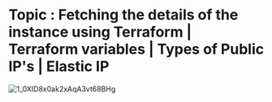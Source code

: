 # Topic : Fetching the details of the instance using Terraform | Terraform variables | Types of Public IP's | Elastic IP
![1_0XID8x0ak2xAqA3vt68BHg](https://user-images.githubusercontent.com/49730521/84474790-1598b000-aca9-11ea-9fdd-227bb70acd49.png)
